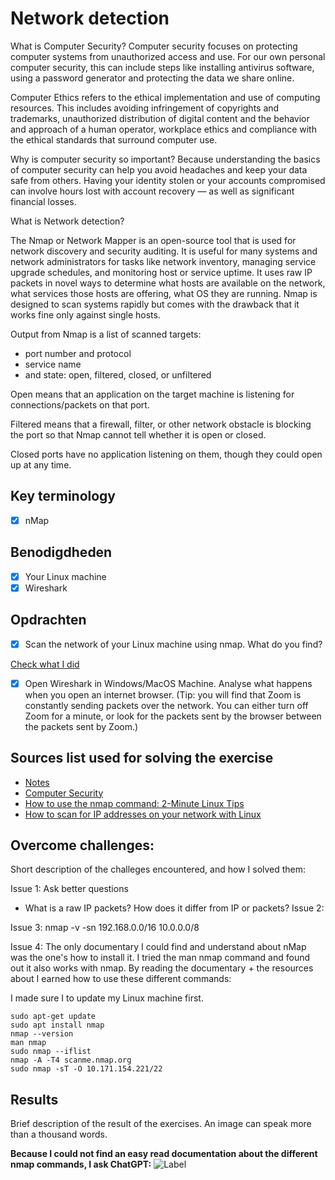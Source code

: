 # Network detection

What is Computer Security? Computer security focuses on protecting computer systems from unauthorized access and use. For our own personal computer security, this can include steps like installing antivirus software, using a password generator and protecting the data we share online.

Computer Ethics refers to the ethical implementation and use of computing resources. This includes avoiding infringement of copyrights and trademarks, unauthorized distribution of digital content and the behavior and approach of a human operator, workplace ethics and compliance with the ethical standards that surround computer use.

Why is computer security so important? Because understanding the basics of computer security can help you avoid headaches and keep your data safe from others. Having your identity stolen or your accounts compromised can involve hours lost with account recovery — as well as significant financial losses.

What is Network detection?

The Nmap or Network Mapper is an open-source tool that is used for network discovery and security auditing. It is useful for many systems and network administrators for tasks like network inventory, managing service upgrade schedules, and monitoring host or service uptime. It uses raw IP packets in novel ways to determine what hosts are available on the network, what services those hosts are offering, what OS they are running. Nmap is designed to scan systems rapidly but comes with the drawback that it works fine only against single hosts.

Output from Nmap is a list of scanned targets:

- port number and protocol
- service name
- and state: open, filtered, closed, or unfiltered

Open means that an application on the target machine is listening for connections/packets on that port.

Filtered means that a firewall, filter, or other network obstacle is blocking the port so that Nmap cannot tell whether it is open or closed.

Closed ports have no application listening on them, though they could open up at any time.

## Key terminology

- [x] nMap

## Benodigdheden

- [x] Your Linux machine
- [x] Wireshark

## Opdrachten

- [x] Scan the network of your Linux machine using nmap. What do you find?

[Check what I did]()

- [x] Open Wireshark in Windows/MacOS Machine. Analyse what happens when you open an internet browser. (Tip: you will find that Zoom is constantly sending packets over the network. You can either turn off Zoom for a minute, or look for the packets sent by the browser between the packets sent by Zoom.)

## Sources list used for solving the exercise

- [Notes]()
- [Computer Security](https://bootcamp.berkeley.edu/blog/what-is-computer-security/#:~:text=But%20what%20is%20computer%20security,security%20and%20computer%20safety%20practices.)
- [How to use the nmap command: 2-Minute Linux Tips](https://www.youtube.com/watch?v=H2vpIyStRU0)
- [How to scan for IP addresses on your network with Linux](https://www.techrepublic.com/article/how-to-scan-for-ip-addresses-on-your-network-with-linux/)

## Overcome challenges:

Short description of the challeges encountered, and how I solved them:

Issue 1: Ask better questions

- What is a raw IP packets? How does it differ from IP or packets?
  Issue 2:

Issue 3: nmap -v -sn 192.168.0.0/16 10.0.0.0/8

Issue 4: The only documentary I could find and understand about nMap was the one's how to install it. I tried the man nmap command and found out it also works with nmap. By reading the documentary + the resources about I earned how to use these different commands:

I made sure I to update my Linux machine first.

```
sudo apt-get update
sudo apt install nmap
nmap --version
man nmap
sudo nmap --iflist
nmap -A -T4 scanme.nmap.org
sudo nmap -sT -O 10.171.154.221/22
```

## Results

Brief description of the result of the exercises. An image can speak more than a thousand words.

**Because I could not find an easy read documentation about the different nmap commands, I ask ChatGPT:**
![Label]()
